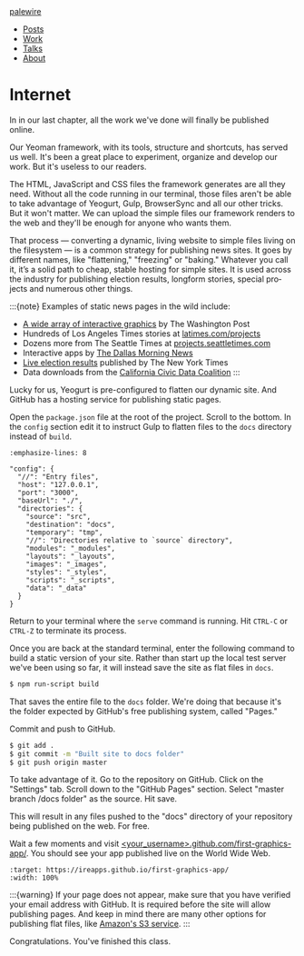<nav>
  <div class="row">
    <div class="sevencol">
      <div class="shingle">
        <a href="https://palewi.re/">
          <div rel="rnews:copyrightedBy rnews:hasSource rnews:providedBy">
            <div about="http://palewi.re/" typeof="rnews:Organization">
              <div property="rnews:name">palewire</div>
            </div>
          </div>
        </a>
      </div>
    </div>
    <div class="fivecol last links">
      <ul>
        <li>
          <a href="http://palewi.re/posts/" title="Posts">
            Posts
          </a>
        </li>
        <li>
          <a href="http://palewi.re/work/" title="Work">
            Work
          </a>
        </li>
        <li>
          <a href="http://palewi.re/talks/" title="Talks">
            Talks
          </a>
        </li>
        <li>
          <a href="http://palewi.re/who-is-ben-welsh/" title="Who is Ben Welsh?">
            About
          </a>
        </li>
      </ul>
    </div>
  </div>
</nav>
<div class="row topbar">
    <div class="twelvecol last"></div>
</div>

# Internet

In in our last chapter, all the work we've done will finally be published online.

Our Yeoman framework, with its tools, structure and shortcuts, has served us well. It's been a great place to experiment, organize and develop our work. But it's useless to our readers.

The HTML, JavaScript and CSS files the framework generates are all they need. Without all the code running in our terminal, those files aren't be able to take advantage of Yeogurt, Gulp, BrowserSync and all our other tricks. But it won't matter. We can upload the simple files our framework renders to the web and they'll be enough for anyone who wants them.

That process — converting a dynamic, living website to simple files living on the filesystem — is a common strategy for publishing news sites. It goes by different names, like "flattening," "freezing" or "baking."  Whatever you call it, it’s a solid path to cheap­, stable host­ing for simple sites. It is used across the industry for pub­lish­ing elec­tion res­ults, longform stories, spe­cial pro­jects and numerous other things.

:::{note}
Examples of static news pages in the wild include:

- [A wide array of interactive graphics](https://twitter.com/PostGraphics/status/1207035549527236609) by The Washington Post
- Hundreds of Los Angeles Times stories at [latimes.com/projects](http://www.latimes.com/projects/)
- Dozens more from The Seattle Times at [projects.seattletimes.com](https://projects.seattletimes.com)
- Interactive apps by [The Dallas Morning News](https://interactives.dallasnews.com/2018/secrets-dallas-dead/)
- [Live election results](https://open.blogs.nytimes.com/2010/12/20/using-flat-files-so-elections-dont-break-your-server/) published by The New York Times
- Data downloads from the [California Civic Data Coalition](https://calaccess.californiacivicdata.org/downloads/latest/)
:::

Lucky for us, Yeogurt is pre-configured to flatten our dynamic site. And GitHub has a hosting service for publishing static pages.

Open the `package.json` file at the root of the project. Scroll to the bottom. In the `config` section edit it to instruct Gulp to flatten files to the `docs` directory instead of `build`.

```{code-block} javascript
:emphasize-lines: 8

"config": {
  "//": "Entry files",
  "host": "127.0.0.1",
  "port": "3000",
  "baseUrl": "./",
  "directories": {
    "source": "src",
    "destination": "docs",
    "temporary": "tmp",
    "//": "Directories relative to `source` directory",
    "modules": "_modules",
    "layouts": "_layouts",
    "images": "_images",
    "styles": "_styles",
    "scripts": "_scripts",
    "data": "_data"
  }
}
```

Return to your terminal where the `serve` command is running. Hit `CTRL-C` or `CTRL-Z` to terminate its process.

Once you are back at the standard terminal, enter the following command to build a static version of your site. Rather than start up the local test server we've been using so far, it will instead save the site as flat files in `docs`.

```bash
$ npm run-script build
```

That saves the entire file to the `docs` folder. We're doing that because it's the folder expected by GitHub's free publishing system, called "Pages."

Commit and push to GitHub.

```bash
$ git add .
$ git commit -m "Built site to docs folder"
$ git push origin master
```

To take advantage of it. Go to the repository on GitHub. Click on the "Settings" tab. Scroll down to the "GitHub Pages" section. Select "master branch /docs folder" as the source. Hit save.

This will result in any files pushed to the "docs" directory of your repository being published on the web. For free.

Wait a few moments and visit [\<your_username>.github.com/first-graphics-app/](https://ireapps.github.io/first-graphics-app/). You should see your app published live on the World Wide Web.

```{image} _static/preview.gif
:target: https://ireapps.github.io/first-graphics-app/
:width: 100%
```

:::{warning}
If your page does not appear, make sure that you have verified your email address with GitHub. It is required before the site will allow publishing pages. And keep in mind there are many other options for publishing flat files, like [Amazon's S3 service](https://en.wikipedia.org/wiki/Amazon_S3).
:::

Congratulations. You've finished this class.